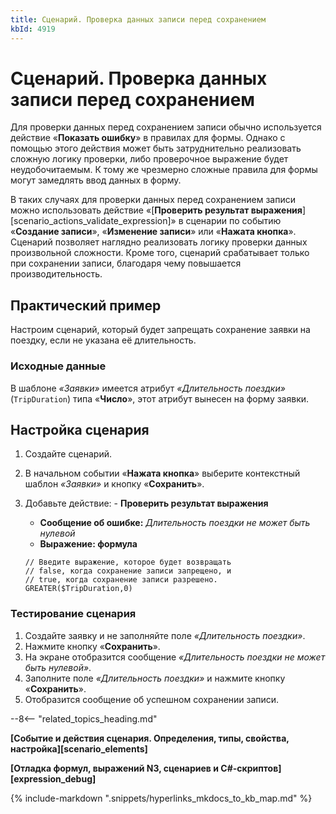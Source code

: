 ```yaml
---
title: Сценарий. Проверка данных записи перед сохранением
kbId: 4919
---
```


# Сценарий. Проверка данных записи перед сохранением

Для проверки данных перед сохранением записи обычно используется действие «**Показать ошибку**» в правилах для формы. Однако с помощью этого действия может быть затруднительно реализовать сложную логику проверки, либо проверочное выражение будет неудобочитаемым. К тому же чрезмерно сложные правила для формы могут замедлять ввод данных в форму.

В таких случаях для проверки данных перед сохранением записи можно использовать действие «[**Проверить результат выражения**][scenario_actions_validate_expression]» в сценарии по событию «**Создание записи**», «**Изменение записи**» или «**Нажата кнопка**». Сценарий позволяет наглядно реализовать логику проверки данных произвольной сложности. Кроме того, сценарий срабатывает только при сохранении записи, благодаря чему повышается производительность.

## Практический пример

Настроим сценарий, который будет запрещать сохранение заявки на поездку, если не указана её длительность.

### Исходные данные

В шаблоне *«Заявки»* имеется атрибут *«Длительность поездки»* (`TripDuration`) типа «**Число**», этот атрибут вынесен на форму заявки.

## Настройка сценария

1. Создайте сценарий.
2. В начальном событии «**Нажата кнопка**» выберите контекстный шаблон *«Заявки»* и кнопку «**Сохранить**».
3. Добавьте действие: - **Проверить результат выражения**
    - **Сообщение об ошибке:** *Длительность поездки не может быть нулевой*
    - **Выражение: формула**
    
    
    
    
    ```
    // Введите выражение, которое будет возвращать
    // false, когда сохранение записи запрещено, и
    // true, когда сохранение записи разрешено.
    GREATER($TripDuration,0)
    ```

### Тестирование сценария

1. Создайте заявку и не заполняйте поле *«Длительность поездки»*.
2. Нажмите кнопку «**Сохранить**».
3. На экране отобразится сообщение *«Длительность поездки не может быть нулевой»*.
4. Заполните поле *«Длительность поездки»* и нажмите кнопку «**Сохранить**».
5. Отобразится сообщение об успешном сохранении записи.

--8<-- "related_topics_heading.md"

**[Событие и действия сценария. Определения, типы, свойства, настройка][scenario_elements]**

**[Отладка формул, выражений N3, сценариев и C#-скриптов][expression_debug]**

{% include-markdown ".snippets/hyperlinks_mkdocs_to_kb_map.md" %}
